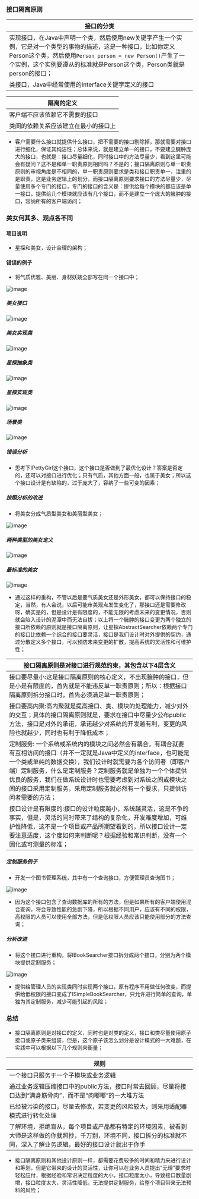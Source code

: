 ### 接口隔离原则

|接口的分类|
|------|
|实现接口，在Java中声明一个类，然后使用new关键字产生一个实例，它是对一个类型的事物的描述，这是一种接口，比如你定义Person这个类，然后使用`Person person = new Person()`产生了一个实例，这个实例要遵从的标准就是Person这个类，Person类就是person的接口；|
|类接口，Java中经常使用的interface关键字定义的接口|

|隔离的定义|
|------|
|客户端不应该依赖它不需要的接口|
|类间的依赖关系应该建立在最小的接口上|

+ 客户需要什么接口就提供什么接口，把不需要的接口剔除掉，那就需要对接口进行细化，保证其纯洁性；总体来说，就是建立单一的接口，不要建立臃肿庞大的接口，也就是：接口尽量细化，同时接口中的方法尽量少，看到这里可能会有疑问？这不是和单一职责原则相同吗？不是的；接口隔离原则与单一职责原则的审视角度是不相同的，单一职责原则要求是类和接口职责单一，注重的是职责，这是业务逻辑上的划分，而接口隔离原则要求接口的方法尽量少，尽量使用多个专门的接口，专门的接口的含义是：提供给每个模块的都应该是单一接口，提供给几个模块就应该有几个接口，而不是建立一个庞大的臃肿的接口，容纳所有的客户端访问；

### 美女何其多、观点各不同
#### 项目说明
+ 星探和美女，设计合理的架构；
#### 错误的例子
+ 将气质优雅、美丽、身材妖娆全部写在同一个接口中； 

![image](https://github.com/ningbaoqi/DesignModeAndFramework/blob/master/gif/pic-40.jpg)

##### 美女接口

![image](https://github.com/ningbaoqi/DesignModeAndFramework/blob/master/gif/pic-41.jpg)

##### 美女实现类

![image](https://github.com/ningbaoqi/DesignModeAndFramework/blob/master/gif/pic-42.jpg)

##### 星探抽象类

![image](https://github.com/ningbaoqi/DesignModeAndFramework/blob/master/gif/pic-43.jpg)

##### 星探实现类

![image](https://github.com/ningbaoqi/DesignModeAndFramework/blob/master/gif/pic-44.jpg)

##### 场景类

![image](https://github.com/ningbaoqi/DesignModeAndFramework/blob/master/gif/pic-45.jpg)

##### 错误分析
+ 思考下IPettyGirl这个接口，这个接口是否做到了最优化设计？答案是否定的，还可以对接口进行优化；只有气质，其他方面一般，也属于美女；所以这个接口设计是有缺陷的，过于庞大了，容纳了一些可变的因素；

##### 按照分析的改进
+ 将美女分成气质型美女和美丽型美女； 

![image](https://github.com/ningbaoqi/DesignModeAndFramework/blob/master/gif/pic-46.jpg)

##### 两种类型的美女定义

![image](https://github.com/ningbaoqi/DesignModeAndFramework/blob/master/gif/pic-47.jpg)

##### 最标准的美女

![image](https://github.com/ningbaoqi/DesignModeAndFramework/blob/master/gif/pic-48.jpg)

+ 通过这样的重构，不管以后是要气质美女还是外形美女，都可以保持接口的稳定，当然，有人会说，以后可能审美观点发生变化了，那接口还是需要修改呀，确实是的，但是设计是有限度的，不能无限的考虑未来的变更情况，否则就会陷入设计的泥潭中而无法自拔；以上将一个臃肿的接口变更为两个独立的接口所依赖的原则就是接口隔离原则，让星探AbstractSearcher依赖两个专门的接口比依赖一个综合的接口要灵活，接口是我们设计时对外提供的契约，通过分散定义多个接口，可以预防未来变更的扩散，提高系统的灵活性和可维护性；

|接口隔离原则是对接口进行规范约束，其包含以下4层含义|
|------|
|接口要尽量小:这是接口隔离原则的核心定义，不出现臃肿的接口，但是小是有限度的，首先就是不能违反单一职责原则；所以：根据接口隔离原则拆分接口时，首先必须满足单一职责原则；|
|接口要高内聚:高内聚就是提高接口、类、模块的处理能力，减少对外的交互；具体的接口隔离原则就是，要求在接口中尽量少公布public方法，接口是对外的承诺，承诺越少对系统的开发越有利，变更的风险也就越少，同时也有利于降低成本；|
|定制服务: 一个系统或系统内的模块之间必然会有耦合，有耦合就要有互相访问的接口（并不一定就是Java中定义的interface，也可能是一个类或单纯的数据交换），我们设计时就需要为各个访问者（即客户端）定制服务，什么是定制服务？定制服务就是单独为一个个体提供优良的服务，我们在做系统设计时也需要考虑到对系统之间或模块之间的接口采用定制服务，采用定制服务就必然有一个要求，只提供访问者需要的方法；|
|接口设计是有限度的:接口的设计粒度越小，系统越灵活，这是不争的事实，但是，灵活的同时带来了结构的复杂化，开发难度增加，可维护性降低，这不是一个项目或产品所期望看到的，所以接口设计一定要注意适度，这个度如何来判断呢？根据经验和常识判断，没有一个固化或可测量的标准；|

##### 定制服务例子
+ 开发一个图书管理系统，其中有一个查询接口，方便管理员查询图书； 

![image](https://github.com/ningbaoqi/DesignModeAndFramework/blob/master/gif/pic-49.jpg)

+ 因为这个接口包含了查询数据库的所有的方法，但是如果所有的客户端使用混合查询，将会导致性能的急剧下降，所以根据不同用户，应该有不同的权限，高权限的人员可以使用全部方法，但是低权限人员应该只能使用部分的方法查询；

##### 分析改进
+ 将这个接口进行重构，将IBookSearcher接口拆分成两个接口，分别为两个模块提供定制服务； 

![image](https://github.com/ningbaoqi/DesignModeAndFramework/blob/master/gif/pic-50.jpg)

+ 提供给管理人员的实现类同时实现两个接口，原有程序不用做任何改变，而提供给低权限的接口变成了ISimpleBookSearcher，只允许进行简单的查询，单独为其定制服务，减少可能引起的风险；

### 总结
+ 接口隔离原则是对接口的定义，同时也是对类的定义，接口和类尽量使用原子接口或原子类来组装，但是，这个原子该怎么划分是设计模式的一大难题，在实践中可以根据以下几个规则来衡量；

|规则|
|------|
|一个接口只服务于一个子模块或业务逻辑|
|通过业务逻辑压缩接口中的public方法，接口时常去回顾，尽量将接口达到“满身筋骨肉”，而不是“肉嘟嘟”的一大堆方法|
|已经被污染的接口，尽量去修改，若变更的风险较大，则采用适配器模式进行转化处理|
|了解环境，拒绝盲从，每个项目或产品都有特定的环境因素，被看到大师是这样做的你就照抄，千万别，环境不同，接口拆分的标准就不同，深入了解业务逻辑，最好的接口设计就出于你手|

+ 接口隔离原则和其他设计原则一样，都需要花费较多的时间和精力来进行设计和筹划，但是它带来的设计的灵活性，让你可以在业务人员提出“无理”要求时轻松应付，根据经验和常识决定粒度的大小，接口粒度太小，导致接口数量剧增，接口粒度太大，灵活性降低，无法提供定制服务，给整个项目带来无法预料的风险；
